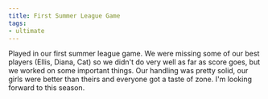 ```yaml
---
title: First Summer League Game
tags:
- ultimate
---
```


Played in our first summer league game. We were missing some of our best players (Ellis, Diana, Cat) so we didn't do very well as far as score goes, but we worked on some important things. Our handling was pretty solid, our girls were better than theirs and everyone got a taste of zone. I'm looking forward to this season.
